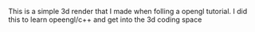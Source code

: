This is a simple 3d render that I made when folling a opengl tutorial. I did this to learn opeengl/c++ and get into the 3d coding space
